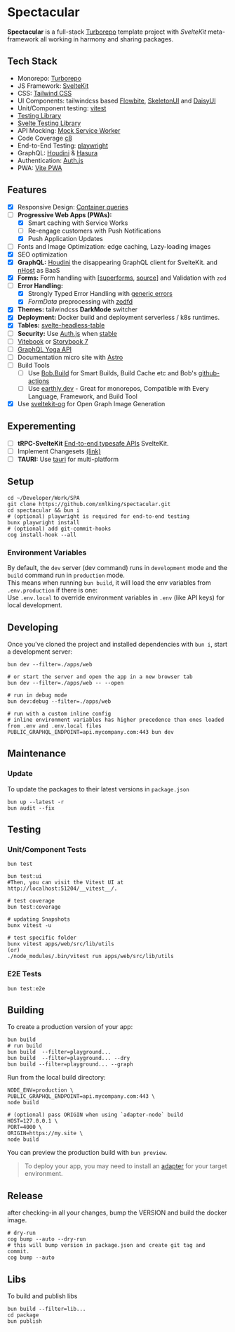 # Spectacular

**Spectacular** is a full-stack [Turborepo](https://turbo.build/repo/docs/handbook) template project with _SvelteKit_ meta-framework all working in harmony and sharing packages.

## Tech Stack

- Monorepo: [Turborepo](https://turbo.build/repo/docs/handbook)
- JS Framework: [SvelteKit](https://kit.svelte.dev/)
- CSS: [Tailwind CSS](https://tailwindcss.com/)
- UI Components: tailwindcss based [Flowbite](https://flowbite-svelte.com/), [SkeletonUI](https://www.skeleton.dev/) and [DaisyUI](https://daisyui.com/)
- Unit/Component testing: [vitest](https://vitest.dev/)
- [Testing Library](https://testing-library.com/)
- [Svelte Testing Library](https://github.com/testing-library/svelte-testing-library)
- API Mocking: [Mock Service Worker](https://mswjs.io/)
- Code Coverage [c8](https://c8.io/)
- End-to-End Testing: [playwright](https://playwright.dev/)
- GraphQL: [Houdini](https://www.houdinigraphql.com/) & [Hasura](https://hasura.io/)
- Authentication: [Auth.js](https://authjs.dev/)
- PWA: [Vite PWA](https://vite-pwa-org.netlify.app/frameworks/sveltekit.html)

## Features

- [x] Responsive Design: [Container queries](https://www.smashingmagazine.com/2021/05/complete-guide-css-container-queries/)
- [ ] **Progressive Web Apps (PWAs):**
  - [x] Smart caching with Service Works
  - [ ] Re-engage customers with Push Notifications
  - [x] Push Application Updates
- [ ] Fonts and Image Optimization: edge caching, Lazy-loading images
- [x] SEO optimization
- [x] **GraphQL:** [Houdini](https://www.houdinigraphql.com/) the disappearing GraphQL client for SvelteKit. and [nHost](https://nhost.io/) as BaaS
- [x] **Forms:** Form handling with [[superforms](https://superforms.vercel.app/), [source](https://github.com/ciscoheat/sveltekit-superforms)] and Validation with `zod`
- [ ] **Error Handling:**
  - [x] Strongly Typed Error Handling with [generic errors](./src/lib/errors#readme)
  - [x] _FormData_ preprocessing with [zodfd](./src/lib/zodfd#readme)
- [x] **Themes:** tailwindcss **DarkMode** switcher
- [x] **Deployment:** Docker build and deployment serverless / k8s runtimes.
- [x] **Tables:** [svelte-headless-table](https://svelte-headless-table.bryanmylee.com/docs/getting-started/overview#what-is-a-headless-ui-library)
- [ ] **Security:** Use [Auth.js](https://authjs.dev/) when [stable](https://vercel.com/blog/announcing-sveltekit-auth)
- [ ] [Vitebook](https://vitebook.dev/introduction/what-is-vitebook.html) or [Storybook 7](https://github.com/storybookjs/storybook/blob/next/code/frameworks/sveltekit/README.md)
- [ ] [GraphQL Yoga API](https://github.com/dotansimha/graphql-yoga/blob/main/examples/sveltekit/src/routes/api/graphql/%2Bserver.ts)
- [ ] Documentation micro site with [Astro](https://github.com/PuruVJ/neodrag/tree/main/docs)
- [ ] Build Tools
  - [ ] Use [Bob.Build](https://bob.build/) for Smart Builds, Build Cache etc and Bob's [github-actions](https://bob.build/docs/ci-recipes/github-actions/)
  - [ ] Use [earthly.dev](https://earthly.dev/) - Great for monorepos, Compatible with Every Language, Framework, and Build Tool
- [x] Use [sveltekit-og](https://github.com/etherCorps/sveltekit-og) for Open Graph Image Generation

## Experementing

- [ ] **tRPC-SvelteKit** [End-to-end typesafe APIs](https://icflorescu.github.io/trpc-sveltekit) SvelteKit.
- [ ] Implement Changesets [(link)](https://github.com/changesets/changesets)
- [ ] **TAURI:** Use [tauri](https://tauri.app/) for multi-platform

## Setup

```shell
cd ~/Developer/Work/SPA
git clone https://github.com/xmlking/spectacular.git
cd spectacular && bun i
# (optional) playwright is required for end-to-end testing
bunx playwright install
# (optional) add git-commit-hooks
cog install-hook --all
```

### Environment Variables

By default, the `dev` server (dev command) runs in `development` mode and the `build` command run in `production`
mode.  
This means when running `bun build`, it will load the env variables from `.env.production` if there is one:  
Use `.env.local` to override environment variables in `.env` (like API keys) for local development.

## Developing

Once you've cloned the project and installed dependencies with `bun i`, start a development server:

```shell
bun dev --filter=./apps/web

# or start the server and open the app in a new browser tab
bun dev --filter=./apps/web -- --open

# run in debug mode
bun dev:debug --filter=./apps/web

# run with a custom inline config
# inline environment variables has higher precedence than ones loaded from .env and .env.local files
PUBLIC_GRAPHQL_ENDPOINT=api.mycompany.com:443 bun dev
```

## Maintenance

### Update

To update the packages to their latest versions in `package.json`

```shell
bun up --latest -r
bun audit --fix
```

## Testing

### Unit/Component Tests

```shell
bun test

bun test:ui
#Then, you can visit the Vitest UI at http://localhost:51204/__vitest__/.

# test coverage
bun test:coverage

# updating Snapshots
bunx vitest -u

# test specific folder
bunx vitest apps/web/src/lib/utils
(or)
./node_modules/.bin/vitest run apps/web/src/lib/utils
```

### E2E Tests

```shell
bun test:e2e
```

## Building

To create a production version of your app:

```shell
bun build
# run build
bun build  --filter=playground...
bun build  --filter=playground... --dry
bun build --filter=playground... --graph
```

Run from the local build directory:

```shell
NODE_ENV=production \
PUBLIC_GRAPHQL_ENDPOINT=api.mycompany.com:443 \
node build

# (optional) pass ORIGIN when using `adapter-node` build
HOST=127.0.0.1 \
PORT=4000 \
ORIGIN=https://my.site \
node build
```

You can preview the production build with `bun preview`.

> To deploy your app, you may need to install an [adapter](https://kit.svelte.dev/docs/adapters) for your target
> environment.

## Release

after checking-in all your changes, bump the VERSION and build the docker image.

```shell
# dry-run
cog bump --auto --dry-run
# this will bump version in package.json and create git tag and commit.
cog bump --auto
```

## Libs

To build and publish libs

```shell
bun build --filter=lib...
cd package
bun publish
```
